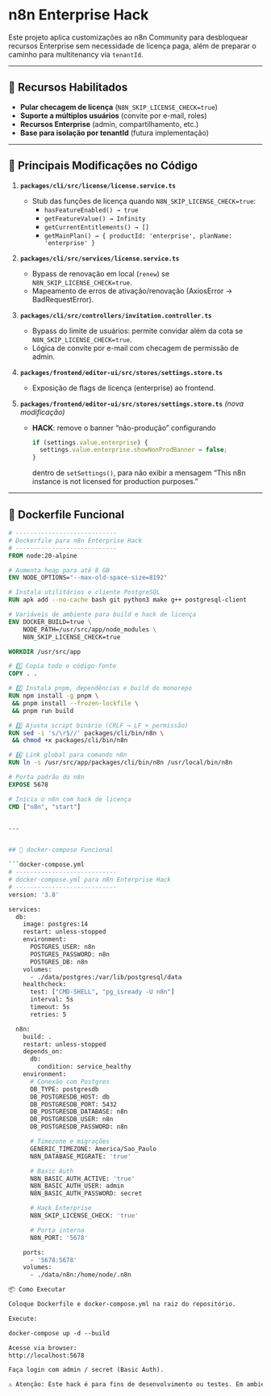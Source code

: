# n8n Enterprise Hack

Este projeto aplica customizações ao n8n Community para desbloquear recursos Enterprise sem necessidade de licença paga, além de preparar o caminho para multitenancy via `tenantId`.

---

## 🚀 Recursos Habilitados

- **Pular checagem de licença** (`N8N_SKIP_LICENSE_CHECK=true`)
- **Suporte a múltiplos usuários** (convite por e-mail, roles)
- **Recursos Enterprise** (admin, compartilhamento, etc.)
- **Base para isolação por tenantId** (futura implementação)

---

## 🔧 Principais Modificações no Código

1. **`packages/cli/src/license/license.service.ts`**
   - Stub das funções de licença quando `N8N_SKIP_LICENSE_CHECK=true`:
     - `hasFeatureEnabled() → true`
     - `getFeatureValue() → Infinity`
     - `getCurrentEntitlements() → []`
     - `getMainPlan() → { productId: 'enterprise', planName: 'enterprise' }`

2. **`packages/cli/src/services/license.service.ts`**
   - Bypass de renovação em local (`renew`) se `N8N_SKIP_LICENSE_CHECK=true`.
   - Mapeamento de erros de ativação/renovação (AxiosError → BadRequestError).

3. **`packages/cli/src/controllers/invitation.controller.ts`**
   - Bypass do limite de usuários: permite convidar além da cota se `N8N_SKIP_LICENSE_CHECK=true`.
   - Lógica de convite por e-mail com checagem de permissão de admin.

4. **`packages/frontend/editor-ui/src/stores/settings.store.ts`**
   - Exposição de flags de licença (enterprise) ao frontend.

5. **`packages/frontend/editor-ui/src/stores/settings.store.ts`** *(nova modificação)*
   - **HACK**: remove o banner “não-produção” configurando
     ```ts
     if (settings.value.enterprise) {
       settings.value.enterprise.showNonProdBanner = false;
     }
     ```
     dentro de `setSettings()`, para não exibir a mensagem “This n8n instance is not licensed for production purposes.”

---

## 🐳 Dockerfile Funcional

```dockerfile
# ----------------------------
# Dockerfile para n8n Enterprise Hack
# ----------------------------
FROM node:20-alpine

# Aumenta heap para até 8 GB
ENV NODE_OPTIONS="--max-old-space-size=8192"

# Instala utilitários e cliente PostgreSQL
RUN apk add --no-cache bash git python3 make g++ postgresql-client

# Variáveis de ambiente para build e hack de licença
ENV DOCKER_BUILD=true \
    NODE_PATH=/usr/src/app/node_modules \
    N8N_SKIP_LICENSE_CHECK=true

WORKDIR /usr/src/app

# 1️⃣ Copia todo o código-fonte
COPY . .

# 2️⃣ Instala pnpm, dependências e build do monorepo
RUN npm install -g pnpm \
 && pnpm install --frozen-lockfile \
 && pnpm run build

# 3️⃣ Ajusta script binário (CRLF → LF + permissão)
RUN sed -i 's/\r$//' packages/cli/bin/n8n \
 && chmod +x packages/cli/bin/n8n

# 4️⃣ Link global para comando n8n
RUN ln -s /usr/src/app/packages/cli/bin/n8n /usr/local/bin/n8n

# Porta padrão do n8n
EXPOSE 5678

# Inicia o n8n com hack de licença
CMD ["n8n", "start"]


---


## 🐙 docker-compose Funcional

```docker-compose.yml
# ----------------------------
# docker-compose.yml para n8n Enterprise Hack
# ----------------------------
version: '3.8'

services:
  db:
    image: postgres:14
    restart: unless-stopped
    environment:
      POSTGRES_USER: n8n
      POSTGRES_PASSWORD: n8n
      POSTGRES_DB: n8n
    volumes:
      - ./data/postgres:/var/lib/postgresql/data
    healthcheck:
      test: ["CMD-SHELL", "pg_isready -U n8n"]
      interval: 5s
      timeout: 5s
      retries: 5

  n8n:
    build: .
    restart: unless-stopped
    depends_on:
      db:
        condition: service_healthy
    environment:
      # Conexão com Postgres
      DB_TYPE: postgresdb
      DB_POSTGRESDB_HOST: db
      DB_POSTGRESDB_PORT: 5432
      DB_POSTGRESDB_DATABASE: n8n
      DB_POSTGRESDB_USER: n8n
      DB_POSTGRESDB_PASSWORD: n8n

      # Timezone e migrações
      GENERIC_TIMEZONE: America/Sao_Paulo
      N8N_DATABASE_MIGRATE: 'true'

      # Basic Auth
      N8N_BASIC_AUTH_ACTIVE: 'true'
      N8N_BASIC_AUTH_USER: admin
      N8N_BASIC_AUTH_PASSWORD: secret

      # Hack Enterprise
      N8N_SKIP_LICENSE_CHECK: 'true'

      # Porta interna
      N8N_PORT: '5678'

    ports:
      - '5678:5678'
    volumes:
      - ./data/n8n:/home/node/.n8n

📦 Como Executar

Coloque Dockerfile e docker-compose.yml na raiz do repositório.

Execute:

docker-compose up -d --build

Acesse via browser:
http://localhost:5678

Faça login com admin / secret (Basic Auth).

⚠️ Atenção: Este hack é para fins de desenvolvimento ou testes. Em ambiente de produção, adquira a licença oficial do n8n Enterprise para garantir suporte e conformidade.